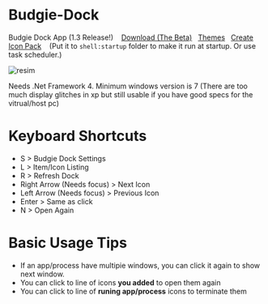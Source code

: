 # Budgie-Dock
Budgie Dock App (1.3 Release!)&nbsp;&nbsp;&nbsp;
<a href="https://github.com/HAKANKOKCU/Budgie-Dock/raw/main/Budgie%20Dock/bin/">Download (The Beta)</a>&nbsp;&nbsp;&nbsp;<a href="https://github.com/HAKANKOKCU/Budgie-Dock/blob/main/Themes.md">Themes</a>&nbsp;&nbsp;&nbsp;<a href="https://github.com/HAKANKOKCU/Budgie-Dock/blob/main/Creating%20icon%20pack.md">Create Icon Pack</a>
&nbsp;&nbsp;&nbsp;(Put it to `shell:startup` folder to make it run at startup. Or use task scheduler.)

![resim](https://user-images.githubusercontent.com/103432992/178206179-061cfa8f-6580-4fc0-b56c-41ce6bd54a2c.png)

Needs .Net Framework 4. Minimum windows version is 7 (There are too much display glitches in xp but still usable if you have good specs for the vitrual/host pc)

# Keyboard Shortcuts
* S > Budgie Dock Settings
* L > Item/Icon Listing
* R > Refresh Dock
* Right Arrow (Needs focus) > Next Icon
* Left Arrow (Needs focus) > Previous Icon
* Enter > Same as click
* N > Open Again

# Basic Usage Tips
* If an app/process have multipie windows, you can click it again to show next window.
* You can click to line of icons **you added** to open them again
* You can click to line of **runing app/process** icons to terminate them
